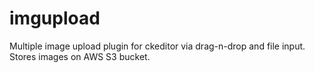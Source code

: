 # imgupload
Multiple image upload plugin for ckeditor via drag-n-drop and file input. Stores images on AWS S3 bucket. 
